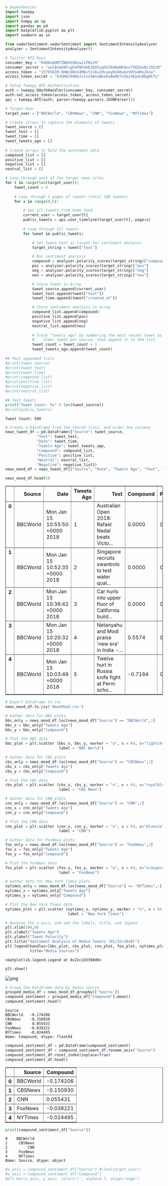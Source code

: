 

```python
# Dependencies
import tweepy
import json
import numpy as np
import pandas as pd
import matplotlib.pyplot as plt
import seaborn as sn

from vaderSentiment.vaderSentiment import SentimentIntensityAnalyzer
analyzer = SentimentIntensityAnalyzer()
```


```python
# Twitter API Keys
consumer_key = "Hd80ubORTZWbHIQQswiiFNiV9"
consumer_secret = "uwlBxQd4FvghnFWF4XKJQX5uqhG7EH0wNFAnxT9Q2UoNcz9220"
access_token = "15795639-9HWzXNxS4M6vt2x6sIHvyoyRsKKwGnYH7p4Re2kna"
access_token_secret = "b1UKOCR9KmJz1no5WnoWkakoBwDK7xSbi9Ay4u0DgDkTy"
```


```python
# Setup Tweepy API Authentication
auth = tweepy.OAuthHandler(consumer_key, consumer_secret)
auth.set_access_token(access_token, access_token_secret)
api = tweepy.API(auth, parser=tweepy.parsers.JSONParser())
```


```python
# Target User
target_user = ["BBCWorld", "CBSNews", "CNN", "FoxNews", "NYTimes"]

# Create arrays to capture the elements of tweets
tweet_source = []
tweet_text = []
tweet_time = []
tweet_tweets_ago = []
               
# Create arrays to hold the sentiment data
compound_list = []
positive_list = []
negative_list = []
neutral_list = []

# Loop through each of the target news sites               
for t in range(len(target_user)):
    tweet_count = 0
      
    # Loop through 5 pages of tweets (total 100 tweets)
    for x in range(0,5):

        # Get all tweets from home feed
        current_user = target_user[t]
        public_tweets = api.user_timeline(target_user[t], page=x)
               
        # Loop through all tweets
        for tweet in public_tweets:

            # Set tweet text as target for sentiment analysis
            target_string = tweet["text"]

            # Run sentiment analysis
            compound = analyzer.polarity_scores(target_string)["compound"]
            pos = analyzer.polarity_scores(target_string)["pos"]
            neg = analyzer.polarity_scores(target_string)["neg"]
            neu = analyzer.polarity_scores(target_string)["neu"]

            # Store Tweet in Array
            tweet_source.append(current_user)
            tweet_text.append(tweet["text"])
            tweet_time.append(tweet["created_at"])

            # Store sentiment analysis in array
            compound_list.append(compound)
            positive_list.append(pos)
            negative_list.append(neg)
            neutral_list.append(neu)
            
            # Track "tweets ago" by numbering the most recent tweet as 1, and increasing by one for each subsequent
            #    older tweet per source, then append it to the list
            tweet_count = tweet_count + 1
            tweet_tweets_ago.append(tweet_count)
            
## Test appended lists       
#print(tweet_source)
#print(tweet_text)
#print(tweet_time)
#print(compound_list)
#print(positive_list)
#print(negative_list)
#print(neutral_list)

## Test tweets
print("Tweet Count: %s" % len(tweet_source))
#print(public_tweets)
```

    Tweet Count: 500
    


```python
# Create a DataFrame from the stored lists, and order the columns
news_tweet_df = pd.DataFrame({"Source": tweet_source,
              "Text": tweet_text,
              "Date": tweet_time,
              "Tweets Ago": tweet_tweets_ago,               
              "Compound": compound_list,
              "Positive": positive_list,
              "Neutral": neutral_list,
              "Negative": negative_list})
news_mood_df = news_tweet_df[["Source", "Date", "Tweets Ago", "Text", "Compound", "Positive", "Neutral", "Negative"]]
```


```python
news_mood_df.head(5)
```




<div>
<style>
    .dataframe thead tr:only-child th {
        text-align: right;
    }

    .dataframe thead th {
        text-align: left;
    }

    .dataframe tbody tr th {
        vertical-align: top;
    }
</style>
<table border="1" class="dataframe">
  <thead>
    <tr style="text-align: right;">
      <th></th>
      <th>Source</th>
      <th>Date</th>
      <th>Tweets Ago</th>
      <th>Text</th>
      <th>Compound</th>
      <th>Positive</th>
      <th>Neutral</th>
      <th>Negative</th>
    </tr>
  </thead>
  <tbody>
    <tr>
      <th>0</th>
      <td>BBCWorld</td>
      <td>Mon Jan 15 10:55:50 +0000 2018</td>
      <td>1</td>
      <td>Australian Open 2018: Rafael Nadal beats Victo...</td>
      <td>0.0000</td>
      <td>0.000</td>
      <td>1.000</td>
      <td>0.000</td>
    </tr>
    <tr>
      <th>1</th>
      <td>BBCWorld</td>
      <td>Mon Jan 15 10:52:35 +0000 2018</td>
      <td>2</td>
      <td>Singapore recruits swanbots to test water qual...</td>
      <td>0.0000</td>
      <td>0.000</td>
      <td>1.000</td>
      <td>0.000</td>
    </tr>
    <tr>
      <th>2</th>
      <td>BBCWorld</td>
      <td>Mon Jan 15 10:36:42 +0000 2018</td>
      <td>3</td>
      <td>Car hurls into upper floor of California build...</td>
      <td>0.0000</td>
      <td>0.000</td>
      <td>1.000</td>
      <td>0.000</td>
    </tr>
    <tr>
      <th>3</th>
      <td>BBCWorld</td>
      <td>Mon Jan 15 10:20:32 +0000 2018</td>
      <td>4</td>
      <td>Netanyahu and Modi praise 'new era' in India -...</td>
      <td>0.5574</td>
      <td>0.265</td>
      <td>0.735</td>
      <td>0.000</td>
    </tr>
    <tr>
      <th>4</th>
      <td>BBCWorld</td>
      <td>Mon Jan 15 10:03:49 +0000 2018</td>
      <td>5</td>
      <td>Twelve hurt in Russia knife fight at Perm scho...</td>
      <td>-0.7184</td>
      <td>0.000</td>
      <td>0.571</td>
      <td>0.429</td>
    </tr>
  </tbody>
</table>
</div>




```python
# Export DataFrame to csv
news_mood_df.to_csv('NewsMood.csv')
```


```python
# Gather data for BBC plots
bbc_only = news_mood_df.loc[news_mood_df["Source"] == "BBCWorld",:]
bbc_x = bbc_only["Tweets Ago"]
bbc_y = bbc_only["Compound"]

# Plot the BBC data
bbc_plot = plt.scatter (bbc_x, bbc_y, marker = "o", s = 64, c="lightskyblue", alpha = 0.7, edgecolors = "black",\
                        label = "BBC World")
```


```python
# Gather data for CBS plots
cbs_only = news_mood_df.loc[news_mood_df["Source"] == "CBSNews",:]
cbs_x = cbs_only["Tweets Ago"]
cbs_y = cbs_only["Compound"]

# Plot the CBS data
cbs_plot = plt.scatter (cbs_x, cbs_y, marker = "o", s = 64, c="royalblue", alpha = 0.7, edgecolors = "black",\
                        label = "CBS News")
```


```python
# Gather data for CNN plots
cnn_only = news_mood_df.loc[news_mood_df["Source"] == "CNN",:]
cnn_x = cnn_only["Tweets Ago"]
cnn_y = cnn_only["Compound"]

# Plot the CNN data
cnn_plot = plt.scatter (cnn_x, cnn_y, marker = "o", s = 64, c="blueviolet", alpha = 0.7, edgecolors = "black",\
                        label = "CNN")
```


```python
# Gather data for FoxNews plots
fox_only = news_mood_df.loc[news_mood_df["Source"] == "FoxNews",:]
fox_x = fox_only["Tweets Ago"]
fox_y = fox_only["Compound"]

# Plot the FoxNews data
fox_plot = plt.scatter (fox_x, fox_y, marker = "o", s = 64, c="orangered", alpha = 0.7, edgecolors = "black",\
                        label = "FoxNews")
```


```python
# Gather data for New York Times plots
nytimes_only = news_mood_df.loc[news_mood_df["Source"] == "NYTimes",:]
nytimes_x = nytimes_only["Tweets Ago"]
nytimes_y = nytimes_only["Compound"]

# Plot the New York Times data
nytimes_plot = plt.scatter (nytimes_x, nytimes_y, marker = "o", s = 64, c="gold", alpha = 0.7, edgecolors = "black",\
                            label = "New York Times")
```


```python
# Reverse the x-axis, and add the labels, title, and legend
plt.xlim(100,0)
plt.xlabel("Tweets Ago")
plt.ylabel("Tweet Polarity")
plt.title("Sentiment Analysis of Media Tweets (01/15/2018)")
plt.legend(handles=[bbc_plot, cbs_plot, cnn_plot, fox_plot, nytimes_plot],loc="upper right", bbox_to_anchor=(1.25, 1),\
           title="Media Sources")
```




    <matplotlib.legend.Legend at 0x22c2d3398d0>




```python
plt.show()
```


![png](output_13_0.png)



```python
# Group the DataFrame data by media source
grouped_media_df = news_mood_df.groupby(['Source'])
compound_sentiment = grouped_media_df["Compound"].mean()
compound_sentiment.head()
```




    Source
    BBCWorld   -0.174206
    CBSNews    -0.150930
    CNN         0.055431
    FoxNews    -0.038221
    NYTimes    -0.024495
    Name: Compound, dtype: float64




```python
compound_sentiment_df = pd.DataFrame(compound_sentiment)
compound_sentiment_df = compound_sentiment_df.rename_axis("Source")
compound_sentiment_df.reset_index(inplace=True)
compound_sentiment_df.head()
```




<div>
<style>
    .dataframe thead tr:only-child th {
        text-align: right;
    }

    .dataframe thead th {
        text-align: left;
    }

    .dataframe tbody tr th {
        vertical-align: top;
    }
</style>
<table border="1" class="dataframe">
  <thead>
    <tr style="text-align: right;">
      <th></th>
      <th>Source</th>
      <th>Compound</th>
    </tr>
  </thead>
  <tbody>
    <tr>
      <th>0</th>
      <td>BBCWorld</td>
      <td>-0.174206</td>
    </tr>
    <tr>
      <th>1</th>
      <td>CBSNews</td>
      <td>-0.150930</td>
    </tr>
    <tr>
      <th>2</th>
      <td>CNN</td>
      <td>0.055431</td>
    </tr>
    <tr>
      <th>3</th>
      <td>FoxNews</td>
      <td>-0.038221</td>
    </tr>
    <tr>
      <th>4</th>
      <td>NYTimes</td>
      <td>-0.024495</td>
    </tr>
  </tbody>
</table>
</div>




```python
print(compound_sentiment_df["Source"])
```

    0    BBCWorld
    1     CBSNews
    2         CNN
    3     FoxNews
    4     NYTimes
    Name: Source, dtype: object
    


```python
#x_axis = compound_sentiment_df["Source"] #(len(target_user))
#y_axis = compound_sentiment_df["Compound"]
#plt.bar(x_axis, y_axis, color='r', alpha=0.7, align="edge")
```
